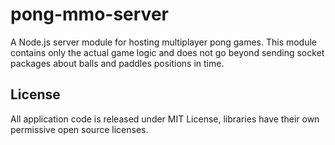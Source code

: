 pong-mmo-server
==========================

A Node.js server module for hosting multiplayer pong games.
This module contains only the actual game logic and does not go beyond sending socket packages about balls and paddles positions in time.



License
----------
All application code is released under MIT License, libraries have their own permissive open source licenses.